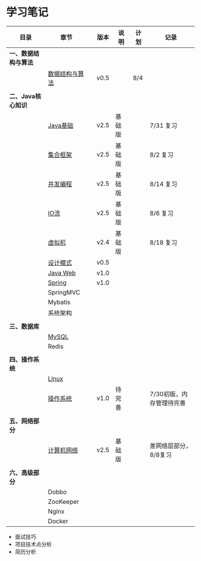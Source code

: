 # 学习笔记

| 目录                   | 章节                                                       |      | 版本 | 说明   | 计划 | 记录                     |
| ---------------------- | ---------------------------------------------------------- | ---- | ---- | ------ | ---- | ------------------------ |
| **一、数据结构与算法** |                                                            |      |      |        |      |                          |
|                        | [数据结构与算法](notes/数据结构与算法.md)                  |      | v0.5 |        | 8/4  |                          |
|                        |                                                            |      |      |        |      |                          |
| **二、Java核心知识**   |                                                            |      |      |        |      |                          |
|                        | [Java基础](notes/JavaArchitecture/01%20Java%20基础.md)     |      | v2.5 | 基础版 |      | 7/31 复习                |
|                        | [集合框架](notes/JavaArchitecture/02%20Java%20集合框架.md) |      | v2.5 | 基础版 |      | 8/2 复习                 |
|                        | [并发编程](notes/JavaArchitecture/03%20Java%20并发编程.md) |      | v2.5 | 基础版 |      | 8/14 复习                |
|                        | [IO流](notes/JavaArchitecture/04%20Java%20IO.md)           |      | v2.5 | 基础版 |      | 8/6 复习                 |
|                        | [虚拟机](notes/JavaArchitecture/05%20Java%20虚拟机.md)     |      | v2.4 | 基础版 |      | 8/18 复习                |
|                        | [设计模式](notes/JavaArchitecture/06%20设计模式.md)        |      | v0.5 |        |      |                          |
|                        | [Java Web](notes/JavaArchitecture/07%20Java%20Web.md)      |      | v1.0 |        |      |                          |
|                        | [Spring](notes/JavaWeb/Spring.md)                          |      | v1.0 |        |      |                          |
|                        | SpringMVC                                                  |      |      |        |      |                          |
|                        | Mybatis                                                    |      |      |        |      |                          |
|                        | 系统架构                                                   |      |      |        |      |                          |
|                        |                                                            |      |      |        |      |                          |
| **三、数据库**         |                                                            |      |      |        |      |                          |
|                        | [MySQL](notes/MySQL.md)                                    |      |      |        |      |                          |
|                        | Redis                                                      |      |      |        |      |                          |
|                        |                                                            |      |      |        |      |                          |
| **四、操作系统**       |                                                            |      |      |        |      |                          |
|                        | [Linux](notes/Linux.md)                                    |      |      |        |      |                          |
|                        | [操作系统](notes/操作系统.md)                              |      | v1.0 | 待完善 |      | 7/30初版，内存管理待完善 |
|                        |                                                            |      |      |        |      |                          |
| **五、网络部分**       |                                                            |      |      |        |      |                          |
|                        | [计算机网络](notes/计算机网络.md)                          |      | v2.5 | 基础版 |      | 差网络层部分，8/8复习    |
|                        |                                                            |      |      |        |      |                          |
| **六、高级部分**       |                                                            |      |      |        |      |                          |
|                        | Dobbo                                                      |      |      |        |      |                          |
|                        | ZooKeeper                                                  |      |      |        |      |                          |
|                        | Nginx                                                      |      |      |        |      |                          |
|                        | Docker                                                     |      |      |        |      |                          |

- 面试技巧
- 项目技术点分析
- 简历分析
